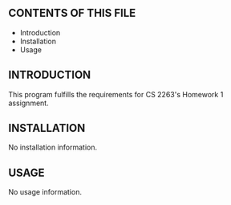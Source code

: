 CONTENTS OF THIS FILE
---------------------

 * Introduction
 * Installation
 * Usage

INTRODUCTION
------------

This program fulfills the requirements for CS 2263's Homework 1 assignment.

INSTALLATION
------------

No installation information.


USAGE
-------------

No usage information.